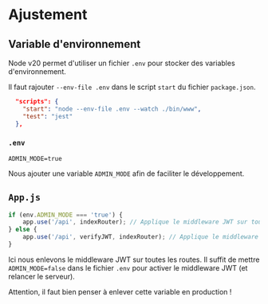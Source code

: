 # Ajustement

## Variable d'environnement

Node v20 permet d'utiliser un fichier `.env` pour stocker des variables d'environnement.

Il faut rajouter `--env-file .env` dans le script `start` du fichier `package.json`.

```json
  "scripts": {
    "start": "node --env-file .env --watch ./bin/www",
    "test": "jest"
  },
```

### `.env`

```env
ADMIN_MODE=true
```

Nous ajouter une variable `ADMIN_MODE` afin de faciliter le développement.

## `App.js`

```js
if (env.ADMIN_MODE === 'true') {
    app.use('/api', indexRouter); // Applique le middleware JWT sur toutes les routes commençant par /api
} else {
    app.use('/api', verifyJWT, indexRouter); // Applique le middleware JWT sur toutes les routes commençant par /api
}
```
Ici nous enlevons le middleware JWT sur toutes les routes.
Il suffit de mettre `ADMIN_MODE=false` dans le fichier `.env` pour activer le middleware JWT (et relancer le serveur).

Attention, il faut bien penser à enlever cette variable en production !
